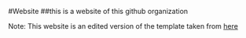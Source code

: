 #Website
##this is a website of this github organization

Note: This website is an edited version of the template taken from <a href="https://github.com/BuckyMaler/Global">here</a>